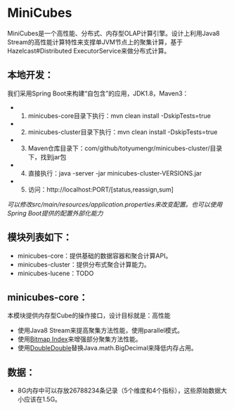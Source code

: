 MiniCubes
=========

MiniCubes是一个高性能、分布式、内存型OLAP计算引擎。设计上利用Java8 Stream的高性能计算特性来支撑单JVM节点上的聚集计算，基于Hazelcast#Distributed ExecutorService来做分布式计算。

## 本地开发：
我们采用Spring Boot来构建“自包含”的应用，JDK1.8，Maven3：
* 1. minicubes-core目录下执行：mvn clean install -DskipTests=true
* 2. minicubes-cluster目录下执行：mvn clean install -DskipTests=true
* 3. Maven仓库目录下：com/github/totyumengr/minicubes-cluster/目录下，找到jar包
* 4. 直接执行：java -server -jar minicubes-cluster-VERSIONS.jar
* 5. 访问：http://localhost:PORT/[status,reassign,sum]

*可以修改src/main/resources/application.properties来改变配置。也可以使用Spring Boot提供的配置外部化能力*

## 模块列表如下：
* minicubes-core：提供基础的数据容器和聚合计算API。
* minicubes-cluster：提供分布式聚合计算能力。
* minicubes-lucene：TODO

## minicubes-core：
本模块提供内存型Cube的操作接口，设计目标就是：高性能
* 使用Java8 Stream来提高聚集方法性能，使用parallel模式。
* 使用[Bitmap Index](https://github.com/lemire/RoaringBitmap "compressed bitset")来增强部分聚集方法性能。
* 使用[DoubleDouble](http://tsusiatsoftware.net/dd/main.html "DoubleDouble")替换Java.math.BigDecimal来降低内存占用。

## 数据：
* 8G内存中可以存放26788234条记录（5个维度和4个指标），这些原始数据大小应该在1.5G。

